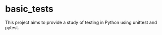 # basic_tests
This project aims to provide a study of testing in Python using unittest and pytest. 
